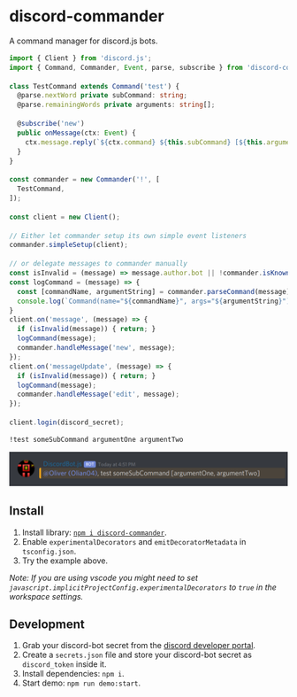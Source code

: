 # discord-commander

A command manager for discord.js bots.

```ts
import { Client } from 'discord.js';
import { Command, Commander, Event, parse, subscribe } from 'discord-commander';

class TestCommand extends Command('test') {
  @parse.nextWord private subCommand: string;
  @parse.remainingWords private arguments: string[];

  @subscribe('new')
  public onMessage(ctx: Event) {
    ctx.message.reply(`${ctx.command} ${this.subCommand} [${this.arguments.join(', ')}]`);
  }
}

const commander = new Commander('!', [
  TestCommand,
]);

const client = new Client();

// Either let commander setup its own simple event listeners
commander.simpleSetup(client);

// or delegate messages to commander manually
const isInvalid = (message) => message.author.bot || !commander.isKnownCommand(message);
const logCommand = (message) => {
  const [commandName, argumentString] = commander.parseCommand(message);
  console.log(`Command(name="${commandName}", args="${argumentString}")`);
}
client.on('message', (message) => {
  if (isInvalid(message)) { return; }
  logCommand(message);
  commander.handleMessage('new', message);
});
client.on('messageUpdate', (message) => {
  if (isInvalid(message)) { return; }
  logCommand(message);
  commander.handleMessage('edit', message);
});

client.login(discord_secret);
```

```txt
!test someSubCommand argumentOne argumentTwo
```

![demo img](./assets/demo.png)

## Install

1. Install library: [`npm i discord-commander`](https://www.npmjs.com/package/discord-commander).
2. Enable `experimentalDecorators` and `emitDecoratorMetadata` in `tsconfig.json`.
3. Try the example above.

_Note: If you are using vscode you might need to set `javascript.implicitProjectConfig.experimentalDecorators` to `true` in the workspace settings._

## Development

1. Grab your discord-bot secret from the [discord developer portal](https://discordapp.com/developers/applications).
2. Create a `secrets.json` file and store your discord-bot secret as `discord_token` inside it.
3. Install dependencies: `npm i`.
4. Start demo: `npm run demo:start`.
